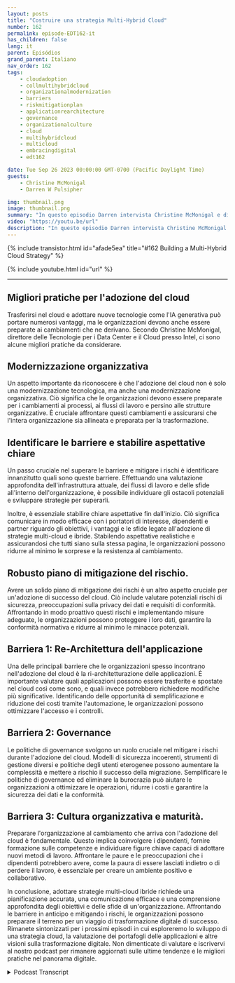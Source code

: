 ```yaml
---
layout: posts
title: "Costruire una strategia Multi-Hybrid Cloud"
number: 162
permalink: episode-EDT162-it
has_children: false
lang: it
parent: Episódios
grand_parent: Italiano
nav_order: 162
tags:
    - cloudadoption
    - collmultihybridcloud
    - organizationalmodernization
    - barriers
    - riskmitigationplan
    - applicationrearchitecture
    - governance
    - organizationalculture
    - cloud
    - multihybridcloud
    - multicloud
    - embracingdigital
    - edt162

date: Tue Sep 26 2023 00:00:00 GMT-0700 (Pacific Daylight Time)
guests:
    - Christine McMonigal
    - Darren W Pulsipher

img: thumbnail.png
image: thumbnail.png
summary: "In questo episodio Darren intervista Christine McMonigal e discute le sfide che le organizzazioni affrontano durante la transizione al cloud e l'adozione di architetture multi-hybrid cloud. Mettono in evidenza l'importanza di comprendere questi ostacoli e fornire indicazioni per superarli. Questo episodio approfondirà alcune delle principali barriere e strategie per mitigare i rischi, garantendo una trasformazione cloud di successo."
video: "https://youtu.be/url"
description: "In questo episodio Darren intervista Christine McMonigal e discute le sfide che le organizzazioni affrontano durante la transizione al cloud e l'adozione di architetture multi-hybrid cloud. Mettono in evidenza l'importanza di comprendere questi ostacoli e fornire indicazioni per superarli. Questo episodio approfondirà alcune delle principali barriere e strategie per mitigare i rischi, garantendo una trasformazione cloud di successo."
---
```


<div>
{% include transistor.html id="afade5ea" title="#162 Building a Multi-Hybrid Cloud Strategy" %}

{% include youtube.html id="url" %}
</div>

---

## Migliori pratiche per l'adozione del cloud

Trasferirsi nel cloud e adottare nuove tecnologie come l'IA generativa può portare numerosi vantaggi, ma le organizzazioni devono anche essere preparate ai cambiamenti che ne derivano. Secondo Christine McMonigal, direttore delle Tecnologie per i Data Center e il Cloud presso Intel, ci sono alcune migliori pratiche da considerare.

## Modernizzazione organizzativa

Un aspetto importante da riconoscere è che l'adozione del cloud non è solo una modernizzazione tecnologica, ma anche una modernizzazione organizzativa. Ciò significa che le organizzazioni devono essere preparate per i cambiamenti ai processi, ai flussi di lavoro e persino alle strutture organizzative. È cruciale affrontare questi cambiamenti e assicurarsi che l'intera organizzazione sia allineata e preparata per la trasformazione.

## Identificare le barriere e stabilire aspettative chiare

Un passo cruciale nel superare le barriere e mitigare i rischi è identificare innanzitutto quali sono queste barriere. Effettuando una valutazione approfondita dell'infrastruttura attuale, dei flussi di lavoro e delle sfide all'interno dell'organizzazione, è possibile individuare gli ostacoli potenziali e sviluppare strategie per superarli.

Inoltre, è essenziale stabilire chiare aspettative fin dall'inizio. Ciò significa comunicare in modo efficace con i portatori di interesse, dipendenti e partner riguardo gli obiettivi, i vantaggi e le sfide legate all'adozione di strategie multi-cloud e ibride. Stabilendo aspettative realistiche e assicurandosi che tutti siano sulla stessa pagina, le organizzazioni possono ridurre al minimo le sorprese e la resistenza al cambiamento.

## Robusto piano di mitigazione del rischio.

Avere un solido piano di mitigazione dei rischi è un altro aspetto cruciale per un'adozione di successo del cloud. Ciò include valutare potenziali rischi di sicurezza, preoccupazioni sulla privacy dei dati e requisiti di conformità. Affrontando in modo proattivo questi rischi e implementando misure adeguate, le organizzazioni possono proteggere i loro dati, garantire la conformità normativa e ridurre al minimo le minacce potenziali.

## Barriera 1: Re-Architettura dell'applicazione

Una delle principali barriere che le organizzazioni spesso incontrano nell'adozione del cloud è la ri-architetturazione delle applicazioni. È importante valutare quali applicazioni possono essere trasferite e spostate nel cloud così come sono, e quali invece potrebbero richiedere modifiche più significative. Identificando delle opportunità di semplificazione e riduzione dei costi tramite l'automazione, le organizzazioni possono ottimizzare l'accesso e i controlli.

## Barriera 2: Governance

Le politiche di governance svolgono un ruolo cruciale nel mitigare i rischi durante l'adozione del cloud. Modelli di sicurezza incoerenti, strumenti di gestione diversi e politiche degli utenti eterogenee possono aumentare la complessità e mettere a rischio il successo della migrazione. Semplificare le politiche di governance ed eliminare la burocrazia può aiutare le organizzazioni a ottimizzare le operazioni, ridurre i costi e garantire la sicurezza dei dati e la conformità.

## Barriera 3: Cultura organizzativa e maturità.

Preparare l'organizzazione al cambiamento che arriva con l'adozione del cloud è fondamentale. Questo implica coinvolgere i dipendenti, fornire formazione sulle competenze e individuare figure chiave capaci di adottare nuovi metodi di lavoro. Affrontare le paure e le preoccupazioni che i dipendenti potrebbero avere, come la paura di essere lasciati indietro o di perdere il lavoro, è essenziale per creare un ambiente positivo e collaborativo.

In conclusione, adottare strategie multi-cloud ibride richiede una pianificazione accurata, una comunicazione efficace e una comprensione approfondita degli obiettivi e delle sfide di un'organizzazione. Affrontando le barriere in anticipo e mitigando i rischi, le organizzazioni possono preparare il terreno per un viaggio di trasformazione digitale di successo. Rimanete sintonizzati per i prossimi episodi in cui esploreremo lo sviluppo di una strategia cloud, la valutazione dei portafogli delle applicazioni e altre visioni sulla trasformazione digitale. Non dimenticate di valutare e iscrivervi al nostro podcast per rimanere aggiornati sulle ultime tendenze e le migliori pratiche nel panorama digitale.



<details>
<summary> Podcast Transcript </summary>

<p></p>

</details>
